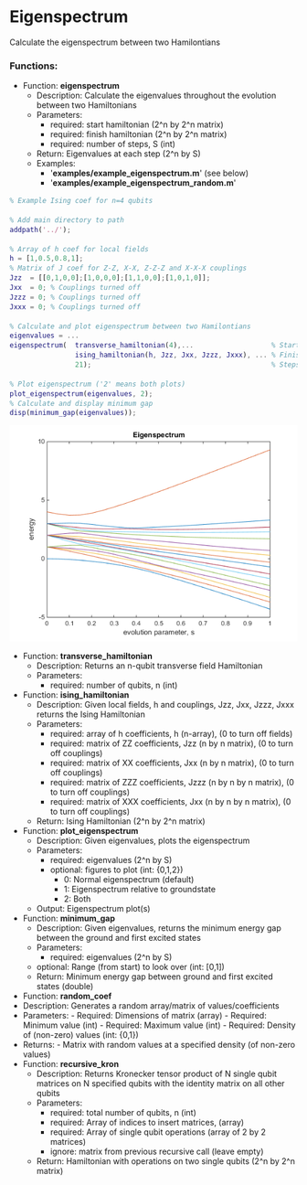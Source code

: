 # Eigenspectrum

Calculate the eigenspectrum between two Hamilontians

### Functions:

-   Function: **eigenspectrum**
    - Description: Calculate the eigenvalues throughout the evolution between two Hamiltonians   
    -   Parameters:
        -   required: start hamiltonian (2^n by 2^n matrix)
        -   required: finish hamiltonian (2^n by 2^n matrix)
        -   required: number of steps, S (int)
    -   Return: Eigenvalues at each step (2^n by S)
    -   Examples:
        -   '**examples/example_eigenspectrum.m**' (see below)
        -   '**examples/example_eigenspectrum_random.m**'

```Matlab
% Example Ising coef for n=4 qubits

% Add main directory to path
addpath('../');

% Array of h coef for local fields
h = [1,0.5,0.8,1];
% Matrix of J coef for Z-Z, X-X, Z-Z-Z and X-X-X couplings
Jzz  = [[0,1,0,0];[1,0,0,0];[1,1,0,0];[1,0,1,0]];
Jxx  = 0; % Couplings turned off
Jzzz = 0; % Couplings turned off
Jxxx = 0; % Couplings turned off

% Calculate and plot eigenspectrum between two Hamilontians
eigenvalues = ...
eigenspectrum(  transverse_hamiltonian(4),...                   % Starting (transverse) Hamiltonian
                ising_hamiltonian(h, Jzz, Jxx, Jzzz, Jxxx), ... % Finishing (Ising) Hamiltonian
                21);                                            % Steps
            
% Plot eigenspectrum ('2' means both plots)
plot_eigenspectrum(eigenvalues, 2);
% Calculate and display minimum gap
disp(minimum_gap(eigenvalues));
```

![Image of eigenspectrum](images/eigenspectrum.png)

-   Function: **transverse_hamiltonian**
    -   Description: Returns an n-qubit transverse field Hamiltonian  
    -   Parameters:
        -   required: number of qubits, n (int)
-   Function: **ising_hamiltonian**
    -   Description: Given local fields, h and couplings, Jzz, Jxx, Jzzz, Jxxx returns the Ising Hamiltonian  
    -   Parameters:
        -   required: array of h coefficients, h (n-array), (0 to turn off fields)
        -   required: matrix of ZZ coefficients, Jzz (n by n matrix), (0 to turn off couplings)
        -   required: matrix of XX coefficients, Jxx (n by n matrix), (0 to turn off couplings)
        -   required: matrix of ZZZ coefficients, Jzzz (n by n by n matrix), (0 to turn off couplings) 
        -   required: matrix of XXX coefficients, Jxx (n by n by n matrix), (0 to turn off couplings)
    -   Return: Ising Hamiltonian (2^n by 2^n matrix)
-   Function: **plot_eigenspectrum**
    -   Description: Given eigenvalues, plots the eigenspectrum
    -   Parameters:
        -   required: eigenvalues (2^n by S)
        -   optional: figures to plot (int: {0,1,2}) 
            - 0: Normal eigenspectrum (default)
            - 1: Eigenspectrum relative to groundstate
            - 2: Both
    -   Output: Eigenspectrum plot(s)
-   Function: **minimum_gap**
    -   Description: Given eigenvalues, returns the minimum energy gap between the ground and first excited states
    -   Parameters:
        -   required: eigenvalues (2^n by S)
	-   optional: Range (from start) to look over (int: [0,1])
    -   Return: Minimum energy gap between ground and first excited states (double)
-   Function: **random_coef**
   -   Description: Generates a random array/matrix of values/coefficients
   -   Parameters:
      - Required: Dimensions of matrix (array)
      - Required: Minimum value (int)
      - Required: Maximum value (int)
      - Required: Density of (non-zero) values (int: {0,1})
   -   Returns:
      - Matrix with random values at a specified density (of non-zero values)
-   Function: **recursive_kron**
    -   Description: Returns Kronecker tensor product of N single qubit matrices on N specified qubits with the identity matrix on all other qubits
    -   Parameters:
        -   required: total number of qubits, n (int)
        -   required: Array of indices to insert matrices, (array)
        -   required: Array of single qubit operations (array of 2 by 2 matrices)
        -   ignore: matrix from previous recursive call (leave empty)
    -   Return: Hamiltonian with operations on two single qubits (2^n by 2^n matrix)

